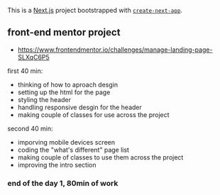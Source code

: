 This is a [Next.js](https://nextjs.org) project bootstrapped with [`create-next-app`](https://nextjs.org/docs/app/api-reference/cli/create-next-app).

## front-end mentor project
- https://www.frontendmentor.io/challenges/manage-landing-page-SLXqC6P5

first 40 min:
- thinking of how to aproach desgin 
- setting up the html for the page
- styling the header
- handling responsive desgin for the header
- making couple of classes for use across the project

second 40 min:
- imporving mobile devices screen
- coding the "what's different" page list
- making couple of classes to use them across the project
- improving the intro section

### end of the day 1, 80min of work
